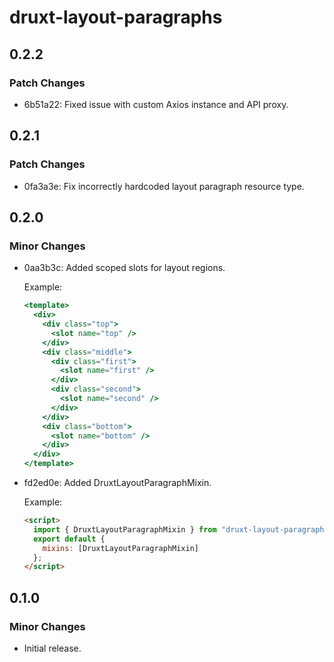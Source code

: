 # druxt-layout-paragraphs

## 0.2.2

### Patch Changes

- 6b51a22: Fixed issue with custom Axios instance and API proxy.

## 0.2.1

### Patch Changes

- 0fa3a3e: Fix incorrectly hardcoded layout paragraph resource type.

## 0.2.0

### Minor Changes

- 0aa3b3c: Added scoped slots for layout regions.

  Example:

  ```jsx
  <template>
    <div>
      <div class="top">
        <slot name="top" />
      </div>
      <div class="middle">
        <div class="first">
          <slot name="first" />
        </div>
        <div class="second">
          <slot name="second" />
        </div>
      </div>
      <div class="bottom">
        <slot name="bottom" />
      </div>
    </div>
  </template>
  ```

- fd2ed0e: Added DruxtLayoutParagraphMixin.

  Example:

  ```html
  <script>
    import { DruxtLayoutParagraphMixin } from "druxt-layout-paragraphs";
    export default {
      mixins: [DruxtLayoutParagraphMixin]
    };
  </script>
  ```

## 0.1.0

### Minor Changes

- Initial release.

